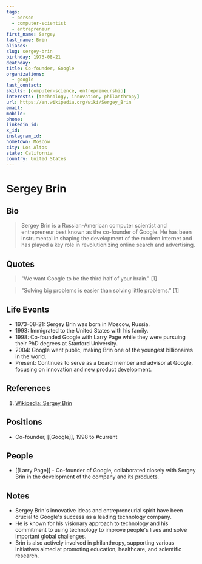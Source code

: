 ```yaml
---
tags:
  - person
  - computer-scientist
  - entrepreneur
first_name: Sergey
last_name: Brin
aliases: 
slug: sergey-brin
birthday: 1973-08-21
deathday: 
title: Co-founder, Google
organizations:
  - google
last_contact: 
skills: [computer-science, entrepreneurship]
interests: [technology, innovation, philanthropy]
url: https://en.wikipedia.org/wiki/Sergey_Brin
email: 
mobile: 
phone: 
linkedin_id: 
x_id: 
instagram_id: 
hometown: Moscow
city: Los Altos
state: California
country: United States
---
```


# Sergey Brin

## Bio

> Sergey Brin is a Russian-American computer scientist and entrepreneur best known as the co-founder of Google. He has been instrumental in shaping the development of the modern Internet and has played a key role in revolutionizing online search and advertising.

## Quotes

> "We want Google to be the third half of your brain." [1]

> "Solving big problems is easier than solving little problems." [1]

## Life Events

- 1973-08-21: Sergey Brin was born in Moscow, Russia.
- 1993: Immigrated to the United States with his family.
- 1998: Co-founded Google with Larry Page while they were pursuing their PhD degrees at Stanford University.
- 2004: Google went public, making Brin one of the youngest billionaires in the world.
- Present: Continues to serve as a board member and advisor at Google, focusing on innovation and new product development.

## References

1. [Wikipedia: Sergey Brin](https://en.wikipedia.org/wiki/Sergey_Brin)

## Positions

- Co-founder, [[Google]], 1998 to #current

## People

- [[Larry Page]] - Co-founder of Google, collaborated closely with Sergey Brin in the development of the company and its products.

## Notes

- Sergey Brin's innovative ideas and entrepreneurial spirit have been crucial to Google's success as a leading technology company.
- He is known for his visionary approach to technology and his commitment to using technology to improve people's lives and solve important global challenges.
- Brin is also actively involved in philanthropy, supporting various initiatives aimed at promoting education, healthcare, and scientific research.

